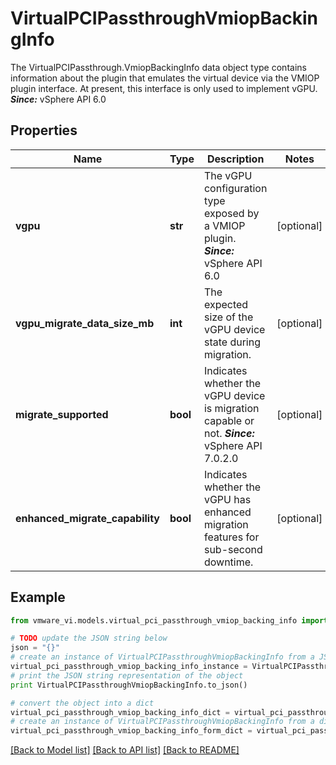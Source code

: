 # VirtualPCIPassthroughVmiopBackingInfo

The VirtualPCIPassthrough.VmiopBackingInfo data object type contains information about the plugin that emulates the virtual device via the VMIOP plugin interface.  At present, this interface is only used to implement vGPU.  ***Since:*** vSphere API 6.0 

## Properties
Name | Type | Description | Notes
------------ | ------------- | ------------- | -------------
**vgpu** | **str** | The vGPU configuration type exposed by a VMIOP plugin.  ***Since:*** vSphere API 6.0  | [optional] 
**vgpu_migrate_data_size_mb** | **int** | The expected size of the vGPU device state during migration.  | [optional] 
**migrate_supported** | **bool** | Indicates whether the vGPU device is migration capable or not.  ***Since:*** vSphere API 7.0.2.0  | [optional] 
**enhanced_migrate_capability** | **bool** | Indicates whether the vGPU has enhanced migration features for sub-second downtime.  | [optional] 

## Example

```python
from vmware_vi.models.virtual_pci_passthrough_vmiop_backing_info import VirtualPCIPassthroughVmiopBackingInfo

# TODO update the JSON string below
json = "{}"
# create an instance of VirtualPCIPassthroughVmiopBackingInfo from a JSON string
virtual_pci_passthrough_vmiop_backing_info_instance = VirtualPCIPassthroughVmiopBackingInfo.from_json(json)
# print the JSON string representation of the object
print VirtualPCIPassthroughVmiopBackingInfo.to_json()

# convert the object into a dict
virtual_pci_passthrough_vmiop_backing_info_dict = virtual_pci_passthrough_vmiop_backing_info_instance.to_dict()
# create an instance of VirtualPCIPassthroughVmiopBackingInfo from a dict
virtual_pci_passthrough_vmiop_backing_info_form_dict = virtual_pci_passthrough_vmiop_backing_info.from_dict(virtual_pci_passthrough_vmiop_backing_info_dict)
```
[[Back to Model list]](../README.md#documentation-for-models) [[Back to API list]](../README.md#documentation-for-api-endpoints) [[Back to README]](../README.md)


